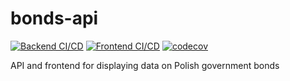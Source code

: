 # bonds-api

[![Backend CI/CD](https://github.com/andrzejressel/bonds-api/actions/workflows/backend.yml/badge.svg)](https://github.com/andrzejressel/bonds-api/actions/workflows/backend.yml)
[![Frontend CI/CD](https://github.com/andrzejressel/bonds-api/actions/workflows/frontend.yml/badge.svg)](https://github.com/andrzejressel/bonds-api/actions/workflows/frontend.yml)
[![codecov](https://codecov.io/gh/andrzejressel/bonds-api/graph/badge.svg)](https://codecov.io/gh/andrzejressel/bonds-api)

API and frontend for displaying data on Polish government bonds
